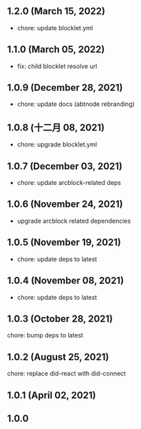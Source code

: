 ## 1.2.0 (March 15, 2022)

- chore: update blocklet.yml

## 1.1.0 (March 05, 2022)

- fix: child blocklet resolve url

## 1.0.9 (December 28, 2021)

- chore: update docs (abtnode rebranding)

## 1.0.8 (十二月 08, 2021)

- chore: upgrade blocklet.yml

## 1.0.7 (December 03, 2021)

- chore: update arcblock-related deps

## 1.0.6 (November 24, 2021)

- upgrade arcblock related dependencies

## 1.0.5 (November 19, 2021)

- chore: update deps to latest

## 1.0.4 (November 08, 2021)

- chore: update deps to latest

## 1.0.3 (October 28, 2021)

chore: bump deps to latest

## 1.0.2 (August 25, 2021)

chore: replace did-react with did-connect

## 1.0.1 (April 02, 2021)

## 1.0.0
